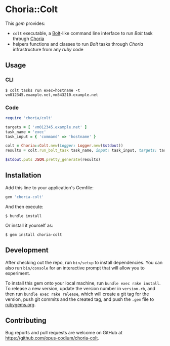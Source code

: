 # Choria::Colt

This _gem_ provides:
 * `colt` executable, a [Bolt](https://puppet.com/docs/bolt/latest/bolt.html)-like command line interface to run _Bolt_ task through [Choria](https://puppet.com/docs/bolt/latest/bolt.html)
 * helpers functions and classes to run _Bolt_ tasks through _Choria_ infrastructure from any _ruby_ code

## Usage

### CLI

```shell-session
$ colt tasks run exec=hostname -t vm012345.example.net,vm543210.example.net
```

### Code

```ruby
require 'choria/colt'

targets = [ 'vm012345.example.net' ]
task_name = 'exec'
task_input = { 'command' => 'hostname' }

colt = Choria::Colt.new(logger: Logger.new($stdout))
results = colt.run_bolt_task task_name, input: task_input, targets: targets

$stdout.puts JSON.pretty_generate(results)
```

## Installation

Add this line to your application's Gemfile:

```ruby
gem 'choria-colt'
```

And then execute:

    $ bundle install

Or install it yourself as:

    $ gem install choria-colt

## Development

After checking out the repo, run `bin/setup` to install dependencies. You can also run `bin/console` for an interactive prompt that will allow you to experiment.

To install this gem onto your local machine, run `bundle exec rake install`. To release a new version, update the version number in `version.rb`, and then run `bundle exec rake release`, which will create a git tag for the version, push git commits and the created tag, and push the `.gem` file to [rubygems.org](https://rubygems.org).

## Contributing

Bug reports and pull requests are welcome on GitHub at https://github.com/opus-codium/choria-colt.
